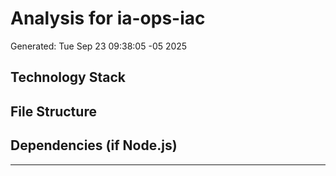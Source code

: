 # Analysis for ia-ops-iac
Generated: Tue Sep 23 09:38:05 -05 2025

## Technology Stack

## File Structure

## Dependencies (if Node.js)

---
